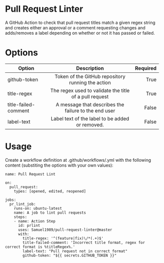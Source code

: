 # Pull Request Linter
A GitHub Action to check that pull request titles match a given regex string and creates either an approval or a comment requesting changes and adds/removes a label depending on whether or not it has passed or failed.

# Options
| Option        | Description           | Required  |
| ------------- |:-------------:| -----:|
| github-token | Token of the GitHub repository running the action | True |
| title-regex      | The regex used to validate the title of a pull request | True |
| title-failed-comment      | A message that describes the failure to the end user      | False |
| label-text | Label text of the label to be added or removed.     |    False |


# Usage
Create a workflow definition at .github/workflows/<workflow>.yml with the following content (substiting the options with your own values):

```
name: Pull Request Lint

on:
  pull_request:
    types: [opened, edited, reopened]

jobs:
  pr_lint_job:
    runs-on: ubuntu-latest
    name: A job to lint pull requests
    steps:
    - name: Action Step
      id: prlint
      uses: Samuel1989/pull-request-linter@master
      with:
        title-regex: '^(feature|fix)\/*(.+)$'
        title-failed-comment: 'Incorrect title format, regex for correct format is %titleRegex%.'
        label-text: "Pull request not in correct format"
        github-token: "${{ secrets.GITHUB_TOKEN }}"
```
